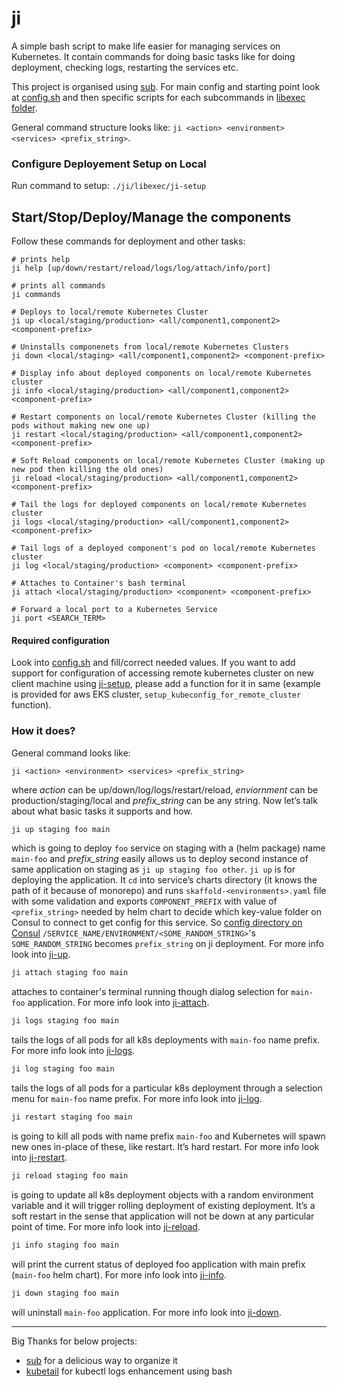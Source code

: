 # ji

A simple bash script to make life easier for managing services on Kubernetes. It contain commands for doing basic tasks like for doing deployment, checking logs, restarting the services etc.

This project is organised using [sub](https://github.com/basecamp/sub). For main config and starting point look at [config.sh](./libexec/config.sh) and then specific scripts for each subcommands in [libexec folder](./libexec/).

General command structure looks like: `ji <action> <environment> <services> <prefix_string>`.


### Configure Deployement Setup on Local

Run command to setup: `./ji/libexec/ji-setup`

## Start/Stop/Deploy/Manage the components

Follow these commands for deployment and other tasks:

```
# prints help
ji help [up/down/restart/reload/logs/log/attach/info/port]

# prints all commands
ji commands

# Deploys to local/remote Kubernetes Cluster
ji up <local/staging/production> <all/component1,component2> <component-prefix>

# Uninstalls componenets from local/remote Kubernetes Clusters
ji down <local/staging> <all/component1,component2> <component-prefix>

# Display info about deployed components on local/remote Kubernetes cluster
ji info <local/staging/production> <all/component1,component2> <component-prefix>

# Restart components on local/remote Kubernetes Cluster (killing the pods without making new one up)
ji restart <local/staging/production> <all/component1,component2> <component-prefix>

# Soft Reload components on local/remote Kubernetes Cluster (making up new pod then killing the old ones)
ji reload <local/staging/production> <all/component1,component2> <component-prefix>

# Tail the logs for deployed components on local/remote Kubernetes cluster
ji logs <local/staging/production> <all/component1,component2> <component-prefix>

# Tail logs of a deployed component's pod on local/remote Kubernetes cluster
ji log <local/staging/production> <component> <component-prefix>

# Attaches to Container's bash terminal
ji attach <local/staging/production> <component> <component-prefix>

# Forward a local port to a Kubernetes Service
ji port <SEARCH_TERM>
```

#### Required configuration
Look into [config.sh](./libexec/config.sh) and fill/correct needed values. If you want to add support for configuration of accessing remote kubernetes cluster on new client machine using [ji-setup](./libexec/setup), please add a function for it in same (example is provided for aws EKS cluster, `setup_kubeconfig_for_remote_cluster` function).

### How it does?

General command looks like:
```
ji <action> <environment> <services> <prefix_string>
```
where *action* can be up/down/log/logs/restart/reload, *enviornment* can be production/staging/local and *prefix_string* can be any string.
Now let’s talk about what basic tasks it supports and how.
```sh
ji up staging foo main
```
which is going to deploy `foo` service on staging with a (helm package) name `main-foo` and *prefix_string* easily allows us to deploy second instance of same application on staging as `ji up staging foo other`. `ji up` is for deploying the application. It `cd` into service’s charts directory (it knows the path of it because of monorepo) and runs `skaffold-<environments>.yaml` file with some validation and exports `COMPONENT_PREFIX` with value of `<prefix_string>` needed by helm chart to decide which key-value folder on Consul to connect to get config for this service. So [config directory on Consul](../consul_pyconfig/README.md#consul_pyconfig-module) `/SERVICE_NAME/ENVIRONMENT/<SOME_RANDOM_STRING>`'s `SOME_RANDOM_STRING` becomes `prefix_string` on ji deployment. For more info look into [ji-up](./libexec/ji-up).
```sh
ji attach staging foo main
```
attaches to container's terminal running though dialog selection for `main-foo` application. For more info look into [ji-attach](./libexec/ji-attach).
```sh
ji logs staging foo main
```
tails the logs of all pods for all k8s deployments with `main-foo` name prefix. For more info look into [ji-logs](./libexec/ji-logs).
```sh
ji log staging foo main
```
tails the logs of all pods for a particular k8s deployment through a selection menu for `main-foo` name prefix. For more info look into [ji-log](./libexec/ji-log).
```sh
ji restart staging foo main
```
is going to kill all pods with name prefix `main-foo` and Kubernetes will spawn new ones in-place of these, like restart. It’s hard restart. For more info look into [ji-restart](./libexec/ji-restart).
```sh
ji reload staging foo main
```
is going to update all k8s deployment objects with a random environment variable and it will trigger rolling deployment of existing deployment. It’s a soft restart in the sense that application will not be down at any particular point of time. For more info look into [ji-reload](./libexec/ji-reload).
```sh
ji info staging foo main
```
will print the current status of deployed foo application with main prefix (`main-foo` helm chart). For more info look into [ji-info](./libexec/ji-info).
```sh
ji down staging foo main
```
will uninstall `main-foo` application. For more info look into [ji-down](./libexec/ji-down).

---
Big Thanks for below projects:
- [sub](https://github.com/basecamp/sub) for a delicious way to organize it
- [kubetail](https://github.com/johanhaleby/kubetail/) for kubectl logs enhancement using bash

